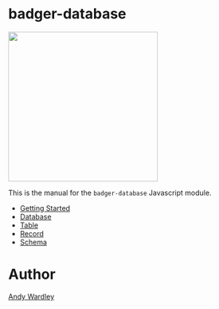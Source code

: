 # badger-database

<img src="./images/badger2.svg" width="300"/>

This is the manual for the `badger-database` Javascript module.

* [Getting Started](manual/getting_started.html)
* [Database](manual/database.html)
* [Table](manual/table.html)
* [Record](manual/record.html)
* [Schema](manual/schema.html)

# Author
[Andy Wardley](https://github.com/abw)
